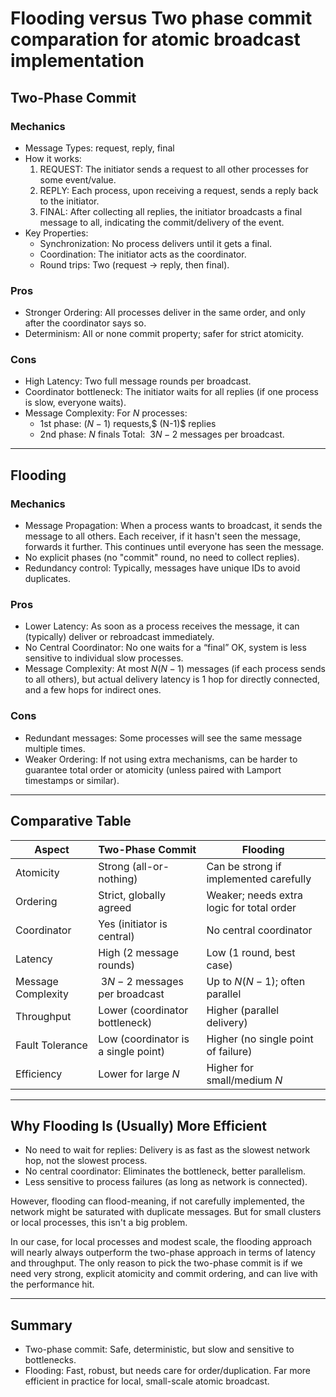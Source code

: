 # Flooding versus Two phase commit comparation for atomic broadcast implementation

## Two-Phase Commit

### Mechanics
- Message Types: request, reply, final
- How it works:
	1.	REQUEST: The initiator sends a request to all other processes for some event/value.
	2.	REPLY: Each process, upon receiving a request, sends a reply back to the initiator.
	3.	FINAL: After collecting all replies, the initiator broadcasts a final message to all, indicating the commit/delivery of the event.
- Key Properties:
	- Synchronization: No process delivers until it gets a final.
	- Coordination: The initiator acts as the coordinator.
	- Round trips: Two (request -> reply, then final).

### Pros
- Stronger Ordering: All processes deliver in the same order, and only after the coordinator says so.
- Determinism: All or none commit property; safer for strict atomicity.

### Cons
- High Latency: Two full message rounds per broadcast.
- Coordinator bottleneck: The initiator waits for all replies (if one process is slow, everyone waits).
- Message Complexity: For $N$ processes:
	- 1st phase: $(N-1)$ requests,$ (N-1)$ replies
	- 2nd phase: $N$ finals
	Total: $~3N-2$ messages per broadcast.

---

## Flooding

### Mechanics
- Message Propagation: When a process wants to broadcast, it sends the message to all others. Each receiver, if it hasn't seen the message, forwards it further. This continues until everyone has seen the message.
- No explicit phases (no "commit" round, no need to collect replies).
- Redundancy control: Typically, messages have unique IDs to avoid duplicates.

### Pros
- Lower Latency: As soon as a process receives the message, it can (typically) deliver or rebroadcast immediately.
- No Central Coordinator: No one waits for a “final” OK, system is less sensitive to individual slow processes.
- Message Complexity: At most $N(N-1)$ messages (if each process sends to all others), but actual delivery latency is 1 hop for directly connected, and a few hops for indirect ones.

### Cons
- Redundant messages: Some processes will see the same message multiple times.
- Weaker Ordering: If not using extra mechanisms, can be harder to guarantee total order or atomicity (unless paired with Lamport timestamps or similar).

---

## Comparative Table

<center>

| Aspect            | Two-Phase Commit                        | Flooding                                 |
|-------------------|-----------------------------------------|------------------------------------------|
| Atomicity         | Strong (all-or-nothing)                 | Can be strong if implemented carefully   |
| Ordering          | Strict, globally agreed                 | Weaker; needs extra logic for total order|
| Coordinator       | Yes (initiator is central)              | No central coordinator                   |
| Latency           | High (2 message rounds)                 | Low (1 round, best case)                 |
| Message Complexity| $~3N-2$ messages per broadcast          | Up to $N(N-1)$; often parallel           |
| Throughput        | Lower (coordinator bottleneck)          | Higher (parallel delivery)               |
| Fault Tolerance   | Low (coordinator is a single point)     | Higher (no single point of failure)      |
| Efficiency        | Lower for large $N$                     | Higher for small/medium $N$              |

</center>

---

## Why Flooding Is (Usually) More Efficient
- No need to wait for replies: Delivery is as fast as the slowest network hop, not the slowest process.
- No central coordinator: Eliminates the bottleneck, better parallelism.
- Less sensitive to process failures (as long as network is connected).

However, flooding can flood-meaning, if not carefully implemented, the network might be saturated with duplicate messages. But for small clusters or local processes, this isn't a big problem.

In our case, for local processes and modest scale, the flooding approach will nearly always outperform the two-phase approach in terms of latency and throughput. The only reason to pick the two-phase commit is if we need very strong, explicit atomicity and commit ordering, and can live with the performance hit.

---

## Summary
- Two-phase commit: Safe, deterministic, but slow and sensitive to bottlenecks.
- Flooding: Fast, robust, but needs care for order/duplication. Far more efficient in practice for local, small-scale atomic broadcast.

